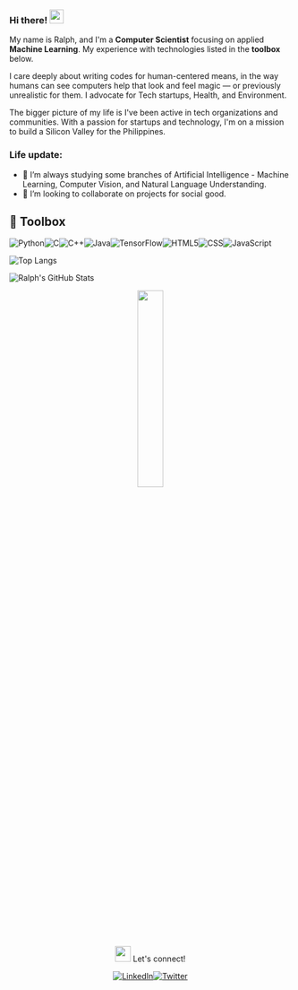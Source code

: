 ### Hi there! <img src = "https://raw.githubusercontent.com/MartinHeinz/MartinHeinz/master/wave.gif" width = 25px>

My name is Ralph, and I'm a **Computer Scientist** focusing on applied **Machine Learning**. My experience with technologies listed in the **toolbox** below.

I care deeply about writing codes for human-centered means, in the way humans can see computers help that look and feel magic — or previously unrealistic for them. I advocate for Tech startups, Health, and Environment.

The bigger picture of my life is I've been active in tech organizations and communities. With a passion for startups and technology, I'm on a mission to build a Silicon Valley for the Philippines.

### Life update:
- 🌱 I’m always studying some branches of Artificial Intelligence - Machine Learning, Computer Vision, and Natural Language Understanding.
- 👥 I’m looking to collaborate on projects for social good.

## 🧰 Toolbox

![Python](https://img.icons8.com/color/48/000000/python.png)![C](https://img.icons8.com/color/48/000000/c-programming.png)![C++](https://img.icons8.com/color/48/000000/c-plus-plus-logo.png)![Java](https://img.icons8.com/color/50/000000/java-coffee-cup-logo.png)![TensorFlow](https://img.icons8.com/color/48/000000/tensorflow.png)![HTML5](https://img.icons8.com/color/48/000000/html-5.png)![CSS](https://img.icons8.com/color/48/000000/css3.png)![JavaScript](https://img.icons8.com/color/48/000000/javascript.png)

![Top Langs](https://github-readme-stats.vercel.app/api/top-langs/?username=ralphcajipe&layout=compact&theme=highcontrast)

![Ralph's GitHub Stats](https://github-readme-stats.vercel.app/api?username=ralphcajipe&show_icons=true&theme=highcontrast)

<div align='center'>
<img width ='30%' height = '30%'  src='https://cdn.pixabay.com/photo/2018/09/24/08/31/pixel-cells-3699334_1280.png'/>
</div>

 <div align='center'>
<img src='https://raw.githubusercontent.com/ShahriarShafin/ShahriarShafin/main/Assets/handshake.gif' width= 28px> Let's connect! 

[![LinkedIn](https://img.shields.io/badge/linkedin-%230077B5.svg?&style=for-the-badge&logo=linkedin&logoColor=white)](https://linkedin.com/in/ralphcajipe)[![Twitter](https://img.shields.io/badge/twitter-%231DA1F2.svg?&style=for-the-badge&logo=twitter&logoColor=white)](https://twitter.com/ralf_on_ai) 
</div>
